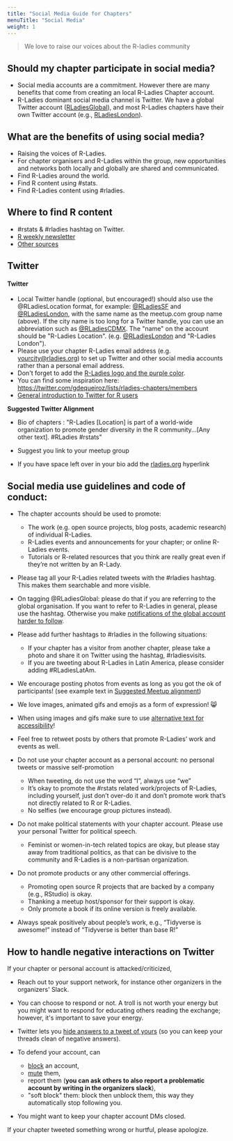 ```yaml
---
title: "Social Media Guide for Chapters"
menuTitle: "Social Media"
weight: 1
---
```


> We love to raise our voices about the R-ladies community 

## Should my chapter participate in social media?

* Social media accounts are a commitment. However there are many benefits that come from creating an local R-Ladies Chapter account.
* R-Ladies dominant social media channel is Twitter. We have a global Twitter account ([RLadiesGlobal](https://twitter.com/RLadiesGlobal)), and most R-Ladies chapters have their own Twitter account (e.g., [RLadiesLondon](https://twitter.com/RLadiesLondon)).

## What are the benefits of using social media?

* Raising the voices of R-Ladies.
* For chapter organisers and R-Ladies within the group, new opportunities and networks both locally and globally are shared and communicated. 
* Find R-Ladies around the world. 
* Find R content using \#stats. 
* Find R-Ladies content using \#rladies</u>.

## Where to find R content

* \#rstats & \#rladies hashtag on Twitter.
* [R weekly newsletter](https://rweekly.org/)
* [Other sources](https://masalmon.eu/2019/01/25/uptodate/)

## Twitter


#### Twitter

* Local Twitter handle (optional, but encouraged!) should also use the @RLadiesLocation format, for example: [@RLadiesSF](https://twitter.com/RLadiesSF) and [@RLadiesLondon](https://twitter.com/RLadiesSF), with the same name as the meetup.com group name (above). If the city name is too long for a Twitter handle, you can use an abbreviation such as [@RLadiesCDMX](https://twitter.com/RLadiesCDMX).  The "name" on the account should be "R-Ladies Location". (e.g. [@RLadiesLondon](https://twitter.com/RLadiesLondon) and "R-Ladies London").
* Please use your chapter R-Ladies email address (e.g. yourcity@rladies.org) to set up Twitter and other social media accounts rather than a personal email address. 
* Don't forget to add the [R-Ladies logo and the purple color](/organization/brand/). 
* You can find some inspiration here: https://twitter.com/gdequeiroz/lists/rladies-chapters/members 
* [General introduction to Twitter for R users](https://www.t4rstats.com/)


**Suggested Twitter Alignment**

-   Bio of chapters : "R-Ladies \[Location\] is part of a world-wide
    organization to promote gender diversity in the R
    community...\[Any other text\]. \#RLadies \#rstats"

<!-- -->

-   Suggest you link to your meetup group

-   If you have space left over in your bio add the
    [rladies.org](http://rladies.org/) hyperlink


## Social media use guidelines and code of conduct:

* The chapter accounts should be used to promote:

    + The work (e.g. open source projects, blog posts, academic research) of individual R-Ladies.
    + R-Ladies events and announcements for your chapter; or online R-Ladies events.
    + Tutorials or R-related resources that you think are really great even if they’re not written by an R-Lady.
* Please tag all your R-Ladies related tweets with the #rladies hashtag. This makes them searchable and more visible.
* On tagging \@RLadiesGlobal: please do that if you are referring to the global organisation. If you want to refer to R-Ladies in general, please use the hashtag. Otherwise you make [notifications of the global account harder to follow](/comm/twitter/).
* Please add further hashtags to \#rladies in the following situations:
    + If your chapter has a visitor from another chapter, please take a photo and share
it on Twitter using the hashtag,  \#rladiesvisits.
    + If you are tweeting about R-Ladies in Latin America, please consider adding \#RLadiesLatAm.
* We encourage posting photos from events as long as you got the ok of participants! (see example text in [Suggested Meetup alignment](/organization/brand/))
* We love images, animated gifs and emojis as a form of expression! :smile_cat:
* When using images and gifs make sure to use [alternative text for accessibility](https://help.twitter.com/en/using-twitter/picture-descriptions)!
* Feel free to retweet posts by others that promote R-Ladies’ work and events as well.
* Do not use your chapter account as a personal account: no personal tweets or massive self-promotion
    + When tweeting, do not use the word “I”, always use “we”
    + It’s okay to promote the #rstats related work/projects of R-Ladies, including yourself, just don’t over-do it and don’t promote work that’s not directly related to R or R-Ladies.
    + No selfies (we encourage group pictures instead).
* Do not make political statements with your chapter account. Please use your personal Twitter for political speech.
    + Feminist or women-in-tech related topics are okay, but please stay away from traditional politics, as that can be divisive to the community and R-Ladies is a non-partisan organization.
* Do not promote products or any other commercial offerings.
    + Promoting open source R projects that are backed by a company (e.g., RStudio) is okay.
    + Thanking a meetup host/sponsor for their support is okay.
    + Only promote a book if its online version is freely available.
* Always speak positively about people’s work, e.g., “Tidyverse is awesome!” instead of “Tidyverse is better than base R!”

## How to handle negative interactions on Twitter

If your chapter or personal account is attacked/criticized,

* Reach out to your support network, for instance other organizers in the organizers' Slack.
* You can choose to respond or not. A troll is not worth your energy but you might want to respond for educating others reading the exchange; however, it's important to save your energy.
* Twitter lets you [hide answers to a tweet of yours](https://help.twitter.com/en/using-twitter/mentions-and-replies) (so you can keep your threads clean of negative answers).
* To defend your account, can 
       
    * [block](https://help.twitter.com/en/using-twitter/blocking-and-unblocking-accounts) an account, 
    * [mute](https://help.twitter.com/en/using-twitter/twitter-mute) them, 
    * report them (**you can ask others to also report a problematic account by writing in the organizers slack**),
    * "soft block" them: block then unblock them, this way they automatically stop following you.
    
* You might want to keep your chapter account DMs closed.

If your chapter tweeted something wrong or hurtful, please apologize.